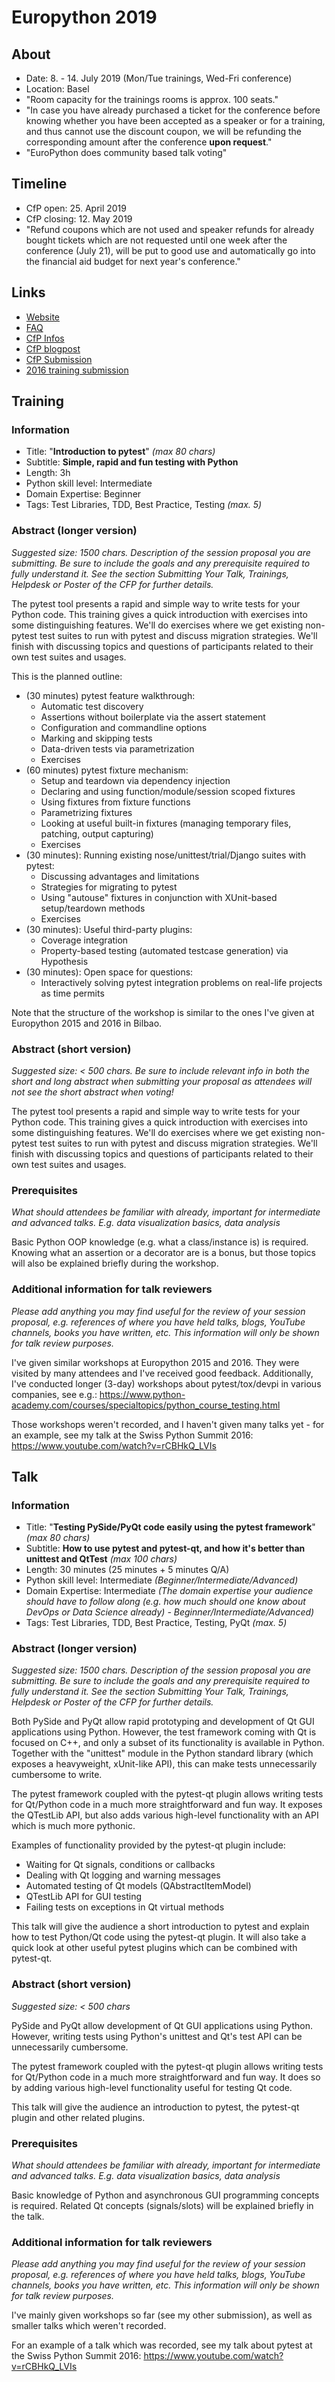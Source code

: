 # Europython 2019

## About

- Date: 8. - 14. July 2019 (Mon/Tue trainings, Wed-Fri conference)
- Location: Basel
- "Room capacity for the trainings rooms is approx. 100 seats."
- "In case you have already purchased a ticket for the conference before knowing whether you have been accepted as a speaker or for a training, and thus cannot use the discount coupon, we will be refunding the corresponding amount after the conference **upon request**."
- "EuroPython does community based talk voting"

## Timeline

- CfP open: 25. April 2019
- CfP closing: 12. May 2019
- "Refund coupons which are not used and speaker refunds for already bought tickets which are not requested until one week after the conference (July 21), will be put to good use and automatically go into the financial aid budget for next year's conference."

## Links

- [Website](https://ep2019.europython.eu/)
- [FAQ](https://ep2019.europython.eu/faq)
- [CfP Infos](https://ep2019.europython.eu/events/call-for-proposals/)
- [CfP blogpost](https://www.europython-society.org/post/184430536360/europython-2019-call-for-proposals)
- [CfP Submission](https://ep2019.europython.eu/cfp/submit-proposal/)
- [2016 training submission](https://ep2016.europython.eu/conference/talks/pytest-simple-rapid-and-fun-testing-with-python-1)

## Training
### Information

- Title: "**Introduction to pytest**" *(max 80 chars)*
- Subtitle: **Simple, rapid and fun testing with Python**
- Length: 3h
- Python skill level: Intermediate
- Domain Expertise: Beginner
- Tags: Test Libraries, TDD, Best Practice, Testing *(max. 5)*

### Abstract (longer version)

*Suggested size: 1500 chars. Description of the session proposal you are
submitting. Be sure to include the goals and any prerequisite required to fully
understand it. See the section Submitting Your Talk, Trainings, Helpdesk or
Poster of the CFP for further details.*

The pytest tool presents a rapid and simple way to write tests for your Python
code. This training gives a quick introduction with exercises into some
distinguishing features. We'll do exercises where we get existing non-pytest
test suites to run with pytest and discuss migration strategies. We'll finish
with discussing topics and questions of participants related to their own test
suites and usages.

This is the planned outline:

- (30 minutes) pytest feature walkthrough:
  * Automatic test discovery
  * Assertions without boilerplate via the assert statement
  * Configuration and commandline options
  * Marking and skipping tests
  * Data-driven tests via parametrization
  * Exercises
- (60 minutes) pytest fixture mechanism:
  * Setup and teardown via dependency injection
  * Declaring and using function/module/session scoped fixtures
  * Using fixtures from fixture functions
  * Parametrizing fixtures
  * Looking at useful built-in fixtures (managing temporary files, patching, output capturing)
  * Exercises
- (30 minutes): Running existing nose/unittest/trial/Django suites with pytest:
  * Discussing advantages and limitations
  * Strategies for migrating to pytest
  * Using "autouse" fixtures in conjunction with XUnit-based setup/teardown methods
  * Exercises
- (30 minutes): Useful third-party plugins:
  * Coverage integration
  * Property-based testing (automated testcase generation) via Hypothesis
- (30 minutes): Open space for questions:
  * Interactively solving pytest integration problems on real-life projects as time permits
  
Note that the structure of the workshop is similar to the ones I've given at
Europython 2015 and 2016 in Bilbao.

### Abstract (short version)

*Suggested size: < 500 chars. Be sure to include relevant info in both the short
and long abstract when submitting your proposal as attendees will not see the
short abstract when voting!*

The pytest tool presents a rapid and simple way to write tests for your Python
code. This training gives a quick introduction with exercises into some
distinguishing features. We'll do exercises where we get existing non-pytest
test suites to run with pytest and discuss migration strategies. We'll finish
with discussing topics and questions of participants related to their own test
suites and usages.

### Prerequisites

*What should attendees be familiar with already, important for intermediate and
advanced talks. E.g. data visualization basics, data analysis*

Basic Python OOP knowledge (e.g. what a class/instance is) is required. Knowing
what an assertion or a decorator are is a bonus, but those topics will also be
explained briefly during the workshop.

### Additional information for talk reviewers

*Please add anything you may find useful for the review of your session
proposal, e.g. references of where you have held talks, blogs, YouTube channels,
books you have written, etc. This information will only be shown for talk review
purposes.*

I've given similar workshops at Europython 2015 and 2016. They were visited by
many attendees and I've received good feedback. Additionally, I've conducted
longer (3-day) workshops about pytest/tox/devpi in various companies, see e.g.:
https://www.python-academy.com/courses/specialtopics/python_course_testing.html

Those workshops weren't recorded, and I haven't given many talks yet - for an
example, see my talk at the Swiss Python Summit 2016:
https://www.youtube.com/watch?v=rCBHkQ_LVIs

## Talk
### Information

- Title: "**Testing PySide/PyQt code easily using the pytest framework**" *(max 80 chars)*
- Subtitle: **How to use pytest and pytest-qt, and how it's better than unittest and QtTest** *(max 100 chars)*
- Length: 30 minutes (25 minutes + 5 minutes Q/A)
- Python skill level: Intermediate *(Beginner/Intermediate/Advanced)*
- Domain Expertise: Intermediate *(The domain expertise your audience should have to follow along (e.g. how much should one know about DevOps or Data Science already) - Beginner/Intermediate/Advanced)*
- Tags: Test Libraries, TDD, Best Practice, Testing, PyQt *(max. 5)*

### Abstract (longer version)

*Suggested size: 1500 chars. Description of the session proposal you are submitting. Be sure to include the goals and any prerequisite required to fully understand it. See the section Submitting Your Talk, Trainings, Helpdesk or Poster of the CFP for further details.*

Both PySide and PyQt allow rapid prototyping and development of Qt GUI applications
using Python. However, the test framework coming with Qt is focused on C++, and
only a subset of its functionality is available in Python. Together with the
"unittest" module in the Python standard library (which exposes a heavyweight,
xUnit-like API), this can make tests unnecessarily cumbersome to write.

The pytest framework coupled with the pytest-qt plugin allows writing tests for
Qt/Python code in a much more straightforward and fun way. It exposes the
QTestLib API, but also adds various high-level functionality with an API which
is much more pythonic.

Examples of functionality provided by the pytest-qt plugin include:

- Waiting for Qt signals, conditions or callbacks
- Dealing with Qt logging and warning messages
- Automated testing of Qt models (QAbstractItemModel)
- QTestLib API for GUI testing
- Failing tests on exceptions in Qt virtual methods

This talk will give the audience a short introduction to pytest and explain how
to test Python/Qt code using the pytest-qt plugin. It will also take a quick
look at other useful pytest plugins which can be combined with pytest-qt.

### Abstract (short version)

*Suggested size: < 500 chars*

PySide and PyQt allow development of Qt GUI applications using Python. However,
writing tests using Python's unittest and Qt's test API can be unnecessarily
cumbersome.

The pytest framework coupled with the pytest-qt plugin allows writing tests for
Qt/Python code in a much more straightforward and fun way. It does so by adding
various high-level functionality useful for testing Qt code.

This talk will give the audience an introduction to pytest, the pytest-qt
plugin and other related plugins.

### Prerequisites

*What should attendees be familiar with already, important for intermediate and advanced talks. E.g. data visualization basics, data analysis*

Basic knowledge of Python and asynchronous GUI programming concepts is required. Related Qt concepts (signals/slots) will be explained briefly in the talk.

### Additional information for talk reviewers

*Please add anything you may find useful for the review of your session proposal, e.g. references of where you have held talks, blogs, YouTube channels, books you have written, etc. This information will only be shown for talk review purposes.*

I've mainly given workshops so far (see my other submission), as well as smaller
talks which weren't recorded.

For an example of a talk which was recorded, see my talk about pytest at the
Swiss Python Summit 2016:
https://www.youtube.com/watch?v=rCBHkQ_LVIs
